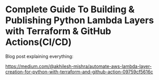 # Complete Guide To Building & Publishing Python Lambda Layers with Terraform & GitHub Actions(CI/CD)

Blog post explaining everything: 

https://medium.com/@akhilesh-mishra/automate-aws-lambda-layer-creation-for-python-with-terraform-and-github-action-09759cf5616c
